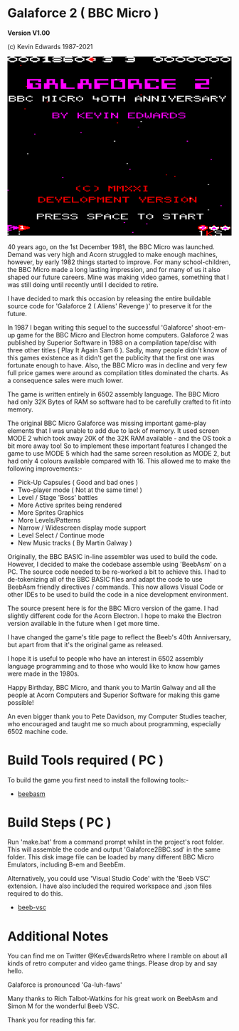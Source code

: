 # Galaforce 2 ( BBC Micro )

**Version V1.00**

(c) Kevin Edwards 1987-2021

![Screenshot](screenshot.png)

40 years ago, on the 1st December 1981, the BBC Micro was launched. Demand was very high and Acorn struggled to make enough machines, however, by early 1982 things started to improve. For many school-children, the BBC Micro made a long lasting impression, and for many of us it also shaped our future careers. Mine was making video games, something that I was still doing until recently until I decided to retire.

I have decided to mark this occasion by releasing the entire buildable source code for 'Galaforce 2 ( Aliens' Revenge )' to preserve it for the future.

In 1987 I began writing this sequel to the successful 'Galaforce' shoot-em-up game for the BBC Micro and Electron home computers. Galaforce 2 was published by Superior Software in 1988 on a compilation tape/disc with three other titles ( Play It Again Sam 6 ). Sadly, many people didn't know of this games existence as it didn't get the publicity that the first one was fortunate enough to have. Also, the BBC Micro was in decline and very few full price games were around as compilation titles dominated the charts. As a consequence sales were much lower.

The game is written entirely in 6502 assembly language. The BBC Micro had only 32K Bytes of RAM so software had to be carefully crafted to fit into memory.

The original BBC Micro Galaforce was missing important game-play elements that I was unable to add due to lack of memory. It used screen MODE 2 which took away 20K of the 32K RAM available - and the OS took a bit more away too! So to implement these important features I changed the game to use MODE 5 which had the same screen resolution as MODE 2, but had only 4 colours available compared with 16. This allowed me to make the following improvements:-

* Pick-Up Capsules ( Good and bad ones )
* Two-player mode ( Not at the same time! )
* Level / Stage 'Boss' battles
* More Active sprites being rendered
* More Sprites Graphics
* More Levels/Patterns
* Narrow / Widescreen display mode support
* Level Select / Continue mode
* New Music tracks ( By Martin Galway )

Originally, the BBC BASIC in-line assembler was used to build the code. However, I decided to make the codebase assemble using 'BeebAsm' on a PC. The source code needed to be re-worked a bit to achieve this. I had to de-tokenizing all of the BBC BASIC files and adapt the code to use BeebAsm friendly directives / commands. This now allows Visual Code or other IDEs to be used to build the code in a nice development environment.

The source present here is for the BBC Micro version of the game. I had slightly different code for the Acorn Electron. I hope to make the Electron version available in the future when I get more time.

I have changed the game's title page to reflect the Beeb's 40th Anniversary, but apart from that it's the original game as released.

I hope it is useful to people who have an interest in 6502 assembly language programming and to those who would like to know how games were made in the 1980s.

Happy Birthday, BBC Micro, and thank you to Martin Galway and all the people at Acorn Computers and Superior Software for making this game possible!

An even bigger thank you to Pete Davidson, my Computer Studies teacher, who encouraged and taught me so much about programming, especially 6502 machine code.


# Build Tools required ( PC )

To build the game you first need to install the following tools:-

* [beebasm](https://github.com/stardot/beebasm)


# Build Steps ( PC )

Run 'make.bat' from a command prompt whilst in the project's root folder. This will assemble the code and output 'Galaforce2BBC.ssd' in the same folder. This disk image file can be loaded by many different BBC Micro Emulators, including B-em and BeebEm.

Alternatively, you could use 'Visual Studio Code' with the 'Beeb VSC' extension. I have also included the required workspace and .json files required to do this.

* [beeb-vsc](https://marketplace.visualstudio.com/items?itemName=simondotm.beeb-vsc)


# Additional Notes

You can find me on Twitter @KevEdwardsRetro where I ramble on about all kinds of retro computer and video game things. Please drop by and say hello.

Galaforce is pronounced 'Ga-luh-faws'

Many thanks to Rich Talbot-Watkins for his great work on BeebAsm and Simon M for the wonderful Beeb VSC.

Thank you for reading this far.
